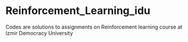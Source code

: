 # Reinforcement_Learning_idu
Codes are solutions to assignments on Reinforcement learning course at Izmir Democracy University
